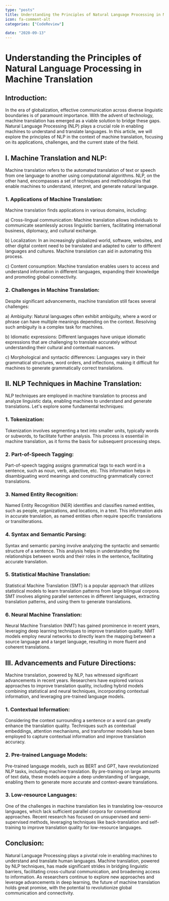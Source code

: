 ```yaml
---
type: "posts"
title: Understanding the Principles of Natural Language Processing in Machine Translation
icon: fa-comment-alt
categories: ["CodeReview"]

date: "2020-09-13"
---
```




# Understanding the Principles of Natural Language Processing in Machine Translation

## Introduction:

In the era of globalization, effective communication across diverse linguistic boundaries is of paramount importance. With the advent of technology, machine translation has emerged as a viable solution to bridge these gaps. Natural Language Processing (NLP) plays a crucial role in enabling machines to understand and translate languages. In this article, we will explore the principles of NLP in the context of machine translation, focusing on its applications, challenges, and the current state of the field.

## I. Machine Translation and NLP:

Machine translation refers to the automated translation of text or speech from one language to another using computational algorithms. NLP, on the other hand, encompasses a set of techniques and methodologies that enable machines to understand, interpret, and generate natural language.

### 1. Applications of Machine Translation:

Machine translation finds applications in various domains, including:

a) Cross-lingual communication: Machine translation allows individuals to communicate seamlessly across linguistic barriers, facilitating international business, diplomacy, and cultural exchange.

b) Localization: In an increasingly globalized world, software, websites, and other digital content need to be translated and adapted to cater to different languages and cultures. Machine translation can aid in automating this process.

c) Content consumption: Machine translation enables users to access and understand information in different languages, expanding their knowledge and promoting global connectivity.

### 2. Challenges in Machine Translation:

Despite significant advancements, machine translation still faces several challenges:

a) Ambiguity: Natural languages often exhibit ambiguity, where a word or phrase can have multiple meanings depending on the context. Resolving such ambiguity is a complex task for machines.

b) Idiomatic expressions: Different languages have unique idiomatic expressions that are challenging to translate accurately without understanding their cultural and contextual nuances.

c) Morphological and syntactic differences: Languages vary in their grammatical structures, word orders, and inflections, making it difficult for machines to generate grammatically correct translations.

## II. NLP Techniques in Machine Translation:

NLP techniques are employed in machine translation to process and analyze linguistic data, enabling machines to understand and generate translations. Let's explore some fundamental techniques:

### 1. Tokenization:

Tokenization involves segmenting a text into smaller units, typically words or subwords, to facilitate further analysis. This process is essential in machine translation, as it forms the basis for subsequent processing steps.

### 2. Part-of-Speech Tagging:

Part-of-speech tagging assigns grammatical tags to each word in a sentence, such as noun, verb, adjective, etc. This information helps in disambiguating word meanings and constructing grammatically correct translations.

### 3. Named Entity Recognition:

Named Entity Recognition (NER) identifies and classifies named entities, such as people, organizations, and locations, in a text. This information aids in accurate translation, as named entities often require specific translations or transliterations.

### 4. Syntax and Semantic Parsing:

Syntax and semantic parsing involve analyzing the syntactic and semantic structure of a sentence. This analysis helps in understanding the relationships between words and their roles in the sentence, facilitating accurate translation.

### 5. Statistical Machine Translation:

Statistical Machine Translation (SMT) is a popular approach that utilizes statistical models to learn translation patterns from large bilingual corpora. SMT involves aligning parallel sentences in different languages, extracting translation patterns, and using them to generate translations.

### 6. Neural Machine Translation:

Neural Machine Translation (NMT) has gained prominence in recent years, leveraging deep learning techniques to improve translation quality. NMT models employ neural networks to directly learn the mapping between a source language and a target language, resulting in more fluent and coherent translations.

## III. Advancements and Future Directions:

Machine translation, powered by NLP, has witnessed significant advancements in recent years. Researchers have explored various approaches to improve translation quality, including hybrid models combining statistical and neural techniques, incorporating contextual information, and leveraging pre-trained language models.

### 1. Contextual Information:

Considering the context surrounding a sentence or a word can greatly enhance the translation quality. Techniques such as contextual embeddings, attention mechanisms, and transformer models have been employed to capture contextual information and improve translation accuracy.

### 2. Pre-trained Language Models:

Pre-trained language models, such as BERT and GPT, have revolutionized NLP tasks, including machine translation. By pre-training on large amounts of text data, these models acquire a deep understanding of language, enabling them to generate more accurate and context-aware translations.

### 3. Low-resource Languages:

One of the challenges in machine translation lies in translating low-resource languages, which lack sufficient parallel corpora for conventional approaches. Recent research has focused on unsupervised and semi-supervised methods, leveraging techniques like back-translation and self-training to improve translation quality for low-resource languages.

## Conclusion:

Natural Language Processing plays a pivotal role in enabling machines to understand and translate human languages. Machine translation, powered by NLP techniques, has made significant strides in bridging linguistic barriers, facilitating cross-cultural communication, and broadening access to information. As researchers continue to explore new approaches and leverage advancements in deep learning, the future of machine translation holds great promise, with the potential to revolutionize global communication and connectivity.